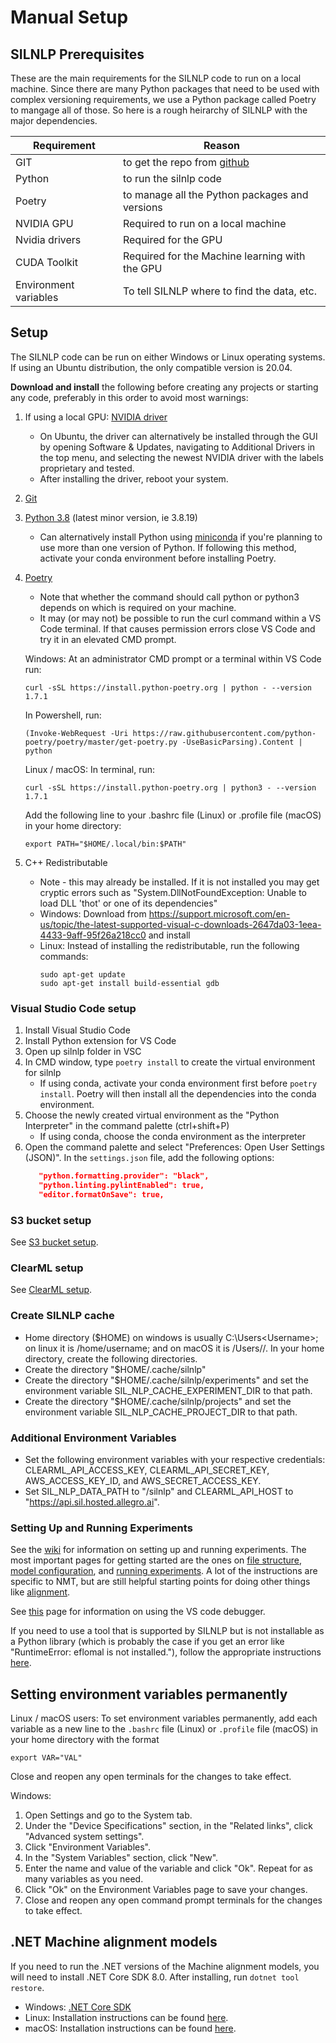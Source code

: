 # Manual Setup

## SILNLP Prerequisites
These are the main requirements for the SILNLP code to run on a local machine. Since there are many Python packages that need to be used with complex versioning requirements, we use a Python package called Poetry to mangage all of those. So here is a rough heirarchy of SILNLP with the major dependencies.

| Requirement           | Reason                                                            |
| --------------------- | ----------------------------------------------------------------- |
| GIT                   | to get the repo from [github](https://github.com/sillsdev/silnlp) |
| Python                | to run the silnlp code                                            |
| Poetry                | to manage all the Python packages and versions                    |
| NVIDIA GPU            | Required to run on a local machine                                |
| Nvidia drivers        | Required for the GPU                                              |
| CUDA Toolkit          | Required for the Machine learning with the GPU                    |
| Environment variables | To tell SILNLP where to find the data, etc.                       |

## Setup

The SILNLP code can be run on either Windows or Linux operating systems. If using an Ubuntu distribution, the only compatible version is 20.04.

__Download and install__ the following before creating any projects or starting any code, preferably in this order to avoid most warnings:

1. If using a local GPU: [NVIDIA driver](https://www.nvidia.com/download/index.aspx)
   * On Ubuntu, the driver can alternatively be installed through the GUI by opening Software & Updates, navigating to Additional Drivers in the top menu, and selecting the newest NVIDIA driver with the labels proprietary and tested.
   * After installing the driver, reboot your system.
2. [Git](https://git-scm.com/downloads)
3. [Python 3.8](https://www.python.org/downloads/) (latest minor version, ie 3.8.19)
   * Can alternatively install Python using [miniconda](https://docs.conda.io/projects/conda/en/latest/user-guide/install/windows.html) if you're planning to use more than one version of Python. If following this method, activate your conda environment before installing Poetry.
4. [Poetry](https://python-poetry.org/docs/#installation)
   * Note that whether the command should call python or python3 depends on which is required on your machine.
   * It may (or may not) be possible to run the curl command within a VS Code terminal. If that causes permission errors close VS Code and try it in an elevated CMD prompt.

   Windows:
   At an administrator CMD prompt or a terminal within VS Code run:
      ```
      curl -sSL https://install.python-poetry.org | python - --version 1.7.1
      ```
      In Powershell, run:
      ```
      (Invoke-WebRequest -Uri https://raw.githubusercontent.com/python-poetry/poetry/master/get-poetry.py -UseBasicParsing).Content | python
      ```

   Linux / macOS:
   In terminal, run:
      ```
      curl -sSL https://install.python-poetry.org | python3 - --version 1.7.1
      ```
      Add the following line to your .bashrc file (Linux) or .profile file (macOS) in your home directory:
      ```
      export PATH="$HOME/.local/bin:$PATH"
      ```
5. C++ Redistributable
   * Note - this may already be installed.  If it is not installed you may get cryptic errors such as "System.DllNotFoundException: Unable to load DLL 'thot' or one of its dependencies"
   * Windows: Download from https://support.microsoft.com/en-us/topic/the-latest-supported-visual-c-downloads-2647da03-1eea-4433-9aff-95f26a218cc0 and install
   * Linux: Instead of installing the redistributable, run the following commands:
      ```
      sudo apt-get update
      sudo apt-get install build-essential gdb
      ```

### Visual Studio Code setup

1. Install Visual Studio Code
2. Install Python extension for VS Code
3. Open up silnlp folder in VSC
4. In CMD window, type `poetry install` to create the virtual environment for silnlp
   * If using conda, activate your conda environment first before `poetry install`. Poetry will then install all the dependencies into the conda environment.
5. Choose the newly created virtual environment as the "Python Interpreter" in the command palette (ctrl+shift+P)
   * If using conda, choose the conda environment as the interpreter
6. Open the command palette and select "Preferences: Open User Settings (JSON)". In the `settings.json` file, add the following options:
   ``` json
      "python.formatting.provider": "black",
      "python.linting.pylintEnabled": true,
      "editor.formatOnSave": true,
   ```

### S3 bucket setup

See [S3 bucket setup](s3_bucket_setup.md).

### ClearML setup

See [ClearML setup](clear_ml_setup.md).

### Create SILNLP cache
* Home directory ($HOME) on windows is usually C:\Users\<Username>\; on linux it is /home/username; and on macOS it is /Users/<Username>/. In your home directory, create the following directories.
* Create the directory "$HOME/.cache/silnlp"
* Create the directory "$HOME/.cache/silnlp/experiments" and set the environment variable SIL_NLP_CACHE_EXPERIMENT_DIR to that path.
* Create the directory "$HOME/.cache/silnlp/projects" and set the environment variable SIL_NLP_CACHE_PROJECT_DIR to that path.

### Additional Environment Variables
* Set the following environment variables with your respective credentials: CLEARML_API_ACCESS_KEY, CLEARML_API_SECRET_KEY, AWS_ACCESS_KEY_ID, and AWS_SECRET_ACCESS_KEY.
* Set SIL_NLP_DATA_PATH to "/silnlp" and CLEARML_API_HOST to "https://api.sil.hosted.allegro.ai".

### Setting Up and Running Experiments

See the [wiki](../../wiki) for information on setting up and running experiments. The most important pages for getting started are the ones on [file structure](../../wiki/Folder-structure-and-file-naming-conventions), [model configuration](../../wiki/Configure-a-model), and [running experiments](../../wiki/NMT:-Usage). A lot of the instructions are specific to NMT, but are still helpful starting points for doing other things like [alignment](../../wiki/Alignment:-Usage).

See [this](../../wiki/Using-the-Python-Debugger) page for information on using the VS code debugger.

If you need to use a tool that is supported by SILNLP but is not installable as a Python library (which is probably the case if you get an error like "RuntimeError: eflomal is not installed."), follow the appropriate instructions [here](../../wiki/Installing-External-Libraries).

## Setting environment variables permanently

Linux / macOS users: To set environment variables permanently, add each variable as a new line to the `.bashrc` file (Linux) or `.profile` file (macOS) in your home directory with the format 
   ```
   export VAR="VAL"
   ```
   Close and reopen any open terminals for the changes to take effect.

Windows:
1. Open Settings and go to the System tab.
2. Under the "Device Specifications" section, in the "Related links", click "Advanced system settings".
3. Click "Environment Variables".
4. In the "System Variables" section, click "New".
5. Enter the name and value of the variable and click "Ok". Repeat for as many variables as you need.
6. Click "Ok" on the Environment Variables page to save your changes.
7. Close and reopen any open command prompt terminals for the changes to take effect.

## .NET Machine alignment models

If you need to run the .NET versions of the Machine alignment models, you will need to install .NET Core SDK 8.0. After installing, run `dotnet tool restore`.
   * Windows: [.NET Core SDK](https://dotnet.microsoft.com/download)
   * Linux: Installation instructions can be found [here](https://learn.microsoft.com/en-us/dotnet/core/install/linux-ubuntu-2004).
   * macOS: Installation instructions can be found [here](https://learn.microsoft.com/en-us/dotnet/core/install/macos).